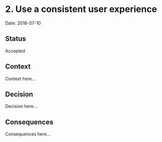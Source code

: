 # 2. Use a consistent user experience

Date: 2018-07-10

## Status

Accepted

## Context

Context here...

## Decision

Decision here...

## Consequences

Consequences here...
